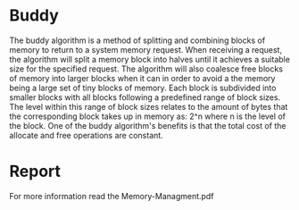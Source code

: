 # Buddy

The buddy algorithm is a method of splitting and combining blocks of memory to
return to a system memory request. When receiving a request, the algorithm will
split a memory block into halves until it achieves a suitable size for the
specified request. The algorithm will also coalesce free blocks of memory into
larger blocks when it can in order to avoid a the memory being a large set of
tiny blocks of memory. Each block is subdivided into smaller blocks with all
blocks following a predefined range of block sizes. The level within this range
of block sizes relates to the amount of bytes that the corresponding block takes
up in memory as: 2^n where n is the level of the block. One of the buddy algorithm's benefits is that the total cost of the allocate and free operations are constant.

# Report

For more information read the Memory-Managment.pdf
